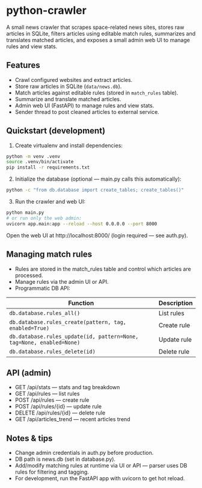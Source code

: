 # python-crawler

A small news crawler that scrapes space-related news sites, stores raw articles in SQLite, filters articles using editable match rules, summarizes and translates matched articles, and exposes a small admin web UI to manage rules and view stats.

## Features
- Crawl configured websites and extract articles.
- Store raw articles in SQLite (`data/news.db`).
- Match articles against editable rules (stored in `match_rules` table).
- Summarize and translate matched articles.
- Admin web UI (FastAPI) to manage rules and view stats.
- Sender thread to post cleaned articles to external service.

## Quickstart (development)
1. Create virtualenv and install dependencies:
```bash
python -m venv .venv
source .venv/bin/activate
pip install -r requirements.txt
```
2. Initialize the database (optional — main.py calls this automatically):
```bash
python -c "from db.database import create_tables; create_tables()"
```
3. Run the crawler and web UI:
```bash
python main.py
# or run only the web admin:
uvicorn app.main:app --reload --host 0.0.0.0 --port 8000
```
Open the web UI at http://localhost:8000/ (login required — see auth.py).

## Managing match rules

- Rules are stored in the match_rules table and control which articles are processed.
- Manage rules via the admin UI or API.
- Programmatic DB API:

| Function | Description |
| --- | --- |
| `db.database.rules_all()` | List rules |
| `db.database.rules_create(pattern, tag, enabled=True)` | Create rule |
| `db.database.rules_update(id, pattern=None, tag=None, enabled=None)` | Update rule |
| `db.database.rules_delete(id)` | Delete rule |

## API (admin)
- GET /api/stats — stats and tag breakdown
- GET /api/rules — list rules
- POST /api/rules — create rule
- POST /api/rules/{id} — update rule
- DELETE /api/rules/{id} — delete rule
- GET /api/articles_trend — recent articles trend

## Notes & tips
- Change admin credentials in auth.py before production.
- DB path is news.db (set in database.py).
- Add/modify matching rules at runtime via UI or API — parser uses DB rules for filtering and tagging.
- For development, run the FastAPI app with uvicorn to get hot reload.
